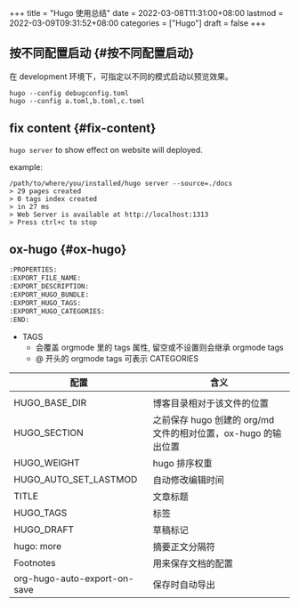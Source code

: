 +++
title = "Hugo 使用总结"
date = 2022-03-08T11:31:00+08:00
lastmod = 2022-03-09T09:31:52+08:00
categories = ["Hugo"]
draft = false
+++

## 按不同配置启动 {#按不同配置启动}

在 development 环境下，可指定以不同的模式启动以预览效果。

```shell
hugo --config debugconfig.toml
hugo --config a.toml,b.toml,c.toml
```


## fix content {#fix-content}

`hugo server` to show effect on website will deployed.

example:

```shell
/path/to/where/you/installed/hugo server --source=./docs
> 29 pages created
> 0 tags index created
> in 27 ms
> Web Server is available at http://localhost:1313
> Press ctrl+c to stop
```


## ox-hugo {#ox-hugo}

```org
:PROPERTIES:
:EXPORT_FILE_NAME:
:EXPORT_DESCRIPTION:
:EXPORT_HUGO_BUNDLE:
:EXPORT_HUGO_TAGS:
:EXPORT_HUGO_CATEGORIES:
:END:
```

-   TAGS
    -   会覆盖 orgmode 里的 tags 属性, 留空或不设置则会继承 orgmode tags
    -   @ 开头的 orgmode tags 可表示 CATEGORIES

| 配置                         | 含义                                       |
|----------------------------|------------------------------------------|
|                              |                                            |
| HUGO_BASE_DIR                | 博客目录相对于该文件的位置                 |
| HUGO_SECTION                 | 之前保存 hugo 创建的 org/md 文件的相对位置，ox-hugo 的输出位置 |
| HUGO_WEIGHT                  | hugo 排序权重                              |
| HUGO_AUTO_SET_LASTMOD        | 自动修改编辑时间                           |
| TITLE                        | 文章标题                                   |
| HUGO_TAGS                    | 标签                                       |
| HUGO_DRAFT                   | 草稿标记                                   |
| hugo: more                   | 摘要正文分隔符                             |
| Footnotes                    | 用来保存文档的配置                         |
| org-hugo-auto-export-on-save | 保存时自动导出                             |